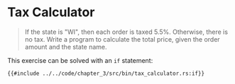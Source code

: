 # Tax Calculator

> If the state is "WI", then each order is taxed 5.5%.
> Otherwise, there is no tax.
> Write a program to calculate the total price, given the order amount and the state name.

This exercise can be solved with an `if` statement:

```rust,noplayground
{{#include ../../code/chapter_3/src/bin/tax_calculator.rs:if}}
```
